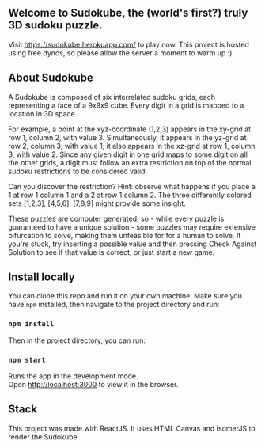 ## Welcome to Sudokube, the (world's first?) truly 3D sudoku puzzle.

Visit https://sudokube.herokuapp.com/ to play now. This project is hosted using free dynos, so please allow the server a moment to warm up :)

## About Sudokube
A Sudokube is composed of six interrelated sudoku grids, each
representing a face of a 9x9x9 cube. Every digit in a grid is mapped to a location in 3D space.

For example, a point at the xyz-coordinate (1,2,3) appears in the xy-grid at row 1, column 2, with value 3. Simultaneously, it appears in the yz-grid at row 2, column 3, with value 1; it also appears in the xz-grid at row 1, column 3, with value 2. Since any given digit in one grid maps to some digit on all the other grids, a digit must follow an extra restriction on top of the normal sudoku restrictions to be considered valid.

Can you discover the restriction? Hint: observe what happens if you place a 1 at row 1 column 1 and a 2 at row 1 column 2. The three differently colored sets [1,2,3], [4,5,6], [7,8,9] might provide some insight.

These puzzles are computer generated, so - while every puzzle is guaranteed to have a unique solution - some puzzles may require extensive bifurcation to solve, making them unfeasible for for a human to solve. If you're stuck, try inserting a possible value and then pressing Check Against Solution to see if that value is correct, or just start a new game.

## Install locally
You can clone this repo and run it on your own machine. Make sure you have `npm` installed, then navigate to the project directory and run:

### `npm install`


Then in the project directory, you can run:

### `npm start`

Runs the app in the development mode.<br>
Open [http://localhost:3000](http://localhost:3000) to view it in the browser.

## Stack
This project was made with ReactJS. It uses HTML Canvas and IsomerJS to render the Sudokube.
